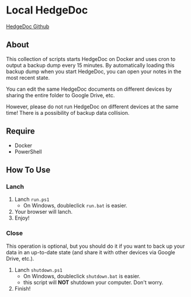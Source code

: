 # Local HedgeDoc
[HedgeDoc Github](https://github.com/hedgedoc/hedgedoc)

## About
This collection of scripts starts HedgeDoc on Docker and uses cron to output a backup dump every 15 minutes.
By automatically loading this backup dump when you start HedgeDoc, you can open your notes in the most recent state.

You can edit the same HedgeDoc documents on different devices by sharing the entire folder to Google Drive, etc.

However, please do not run HedgeDoc on different devices at the same time!
There is a possibility of backup data collision.
## Require
- Docker
- PowerShell

## How To Use
### Lanch
1. Lanch `run.ps1`
   - On Windows, doubleclick `run.bat` is easier.
2. Your browser will lanch.
2. Enjoy!

### Close
This operation is optional, but you should do it if you want to back up your data in an up-to-date state (and share it with other devices via Google Drive, etc.).
1. Lanch `shutdown.ps1`
   - On Windows, doubleclick `shutdown.bat` is easier.
   - this script will **NOT** shutdown your computer. Don't worry.
2. Finish!


